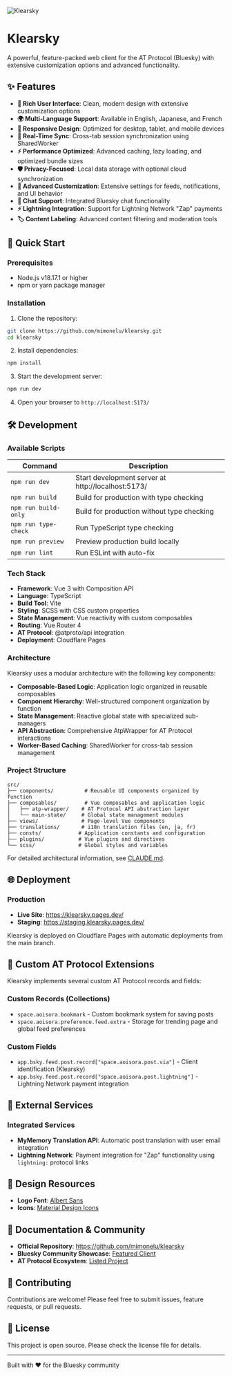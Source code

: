 ![Klearsky](./public/img/ogp.png "Klearsky")

# Klearsky

A powerful, feature-packed web client for the AT Protocol (Bluesky) with extensive customization options and advanced functionality.

## ✨ Features

- **🎨 Rich User Interface**: Clean, modern design with extensive customization options
- **🌍 Multi-Language Support**: Available in English, Japanese, and French
- **📱 Responsive Design**: Optimized for desktop, tablet, and mobile devices
- **🔄 Real-Time Sync**: Cross-tab session synchronization using SharedWorker
- **⚡ Performance Optimized**: Advanced caching, lazy loading, and optimized bundle sizes
- **🛡️ Privacy-Focused**: Local data storage with optional cloud synchronization
- **🔧 Advanced Customization**: Extensive settings for feeds, notifications, and UI behavior
- **💬 Chat Support**: Integrated Bluesky chat functionality
- **⚡ Lightning Integration**: Support for Lightning Network "Zap" payments
- **🏷️ Content Labeling**: Advanced content filtering and moderation tools

## 🚀 Quick Start

### Prerequisites

- Node.js v18.17.1 or higher
- npm or yarn package manager

### Installation

1. Clone the repository:
```bash
git clone https://github.com/mimonelu/klearsky.git
cd klearsky
```

2. Install dependencies:
```bash
npm install
```

3. Start the development server:
```bash
npm run dev
```

4. Open your browser to `http://localhost:5173/`

## 🛠️ Development

### Available Scripts

| Command | Description |
|---------|-------------|
| `npm run dev` | Start development server at http://localhost:5173/ |
| `npm run build` | Build for production with type checking |
| `npm run build-only` | Build for production without type checking |
| `npm run type-check` | Run TypeScript type checking |
| `npm run preview` | Preview production build locally |
| `npm run lint` | Run ESLint with auto-fix |

### Tech Stack

- **Framework**: Vue 3 with Composition API
- **Language**: TypeScript
- **Build Tool**: Vite
- **Styling**: SCSS with CSS custom properties
- **State Management**: Vue reactivity with custom composables
- **Routing**: Vue Router 4
- **AT Protocol**: @atproto/api integration
- **Deployment**: Cloudflare Pages

### Architecture

Klearsky uses a modular architecture with the following key components:

- **Composable-Based Logic**: Application logic organized in reusable composables
- **Component Hierarchy**: Well-structured component organization by function
- **State Management**: Reactive global state with specialized sub-managers
- **API Abstraction**: Comprehensive AtpWrapper for AT Protocol interactions
- **Worker-Based Caching**: SharedWorker for cross-tab session management

### Project Structure

```
src/
├── components/          # Reusable UI components organized by function
├── composables/         # Vue composables and application logic
│   ├── atp-wrapper/    # AT Protocol API abstraction layer
│   └── main-state/     # Global state management modules
├── views/              # Page-level Vue components
├── translations/       # i18n translation files (en, ja, fr)
├── consts/            # Application constants and configuration
├── plugins/           # Vue plugins and directives
└── scss/              # Global styles and variables
```

For detailed architectural information, see [CLAUDE.md](./CLAUDE.md).

## 🌐 Deployment

### Production
- **Live Site**: https://klearsky.pages.dev/
- **Staging**: https://staging.klearsky.pages.dev/

Klearsky is deployed on Cloudflare Pages with automatic deployments from the main branch.

## 🔧 Custom AT Protocol Extensions

Klearsky implements several custom AT Protocol records and fields:

### Custom Records (Collections)
- `space.aoisora.bookmark` - Custom bookmark system for saving posts
- `space.aoisora.preference.feed.extra` - Storage for trending page and global feed preferences

### Custom Fields
- `app.bsky.feed.post.record["space.aoisora.post.via"]` - Client identification (Klearsky)
- `app.bsky.feed.post.record["space.aoisora.post.lightning"]` - Lightning Network payment integration

## 🔗 External Services

### Integrated Services
- **MyMemory Translation API**: Automatic post translation with user email integration
- **Lightning Network**: Payment integration for "Zap" functionality using `lightning:` protocol links

## 🎨 Design Resources

- **Logo Font**: [Albert Sans](https://fonts.google.com/specimen/Albert+Sans?preview.text=Klearsky&preview.size=64&preview.text_type=custom&category=Sans+Serif,Display)
- **Icons**: [Material Design Icons](https://pictogrammers.com/library/mdi/)

## 📖 Documentation & Community

- **Official Repository**: https://github.com/mimonelu/klearsky
- **Bluesky Community Showcase**: [Featured Client](https://docs.bsky.app/showcase?operator=AND&tags=favorite&tags=client&tags=opensource)
- **AT Protocol Ecosystem**: [Listed Project](https://github.com/bluesky-social/atproto-ecosystem)

## 🤝 Contributing

Contributions are welcome! Please feel free to submit issues, feature requests, or pull requests.

## 📄 License

This project is open source. Please check the license file for details.

---

Built with ❤️ for the Bluesky community
